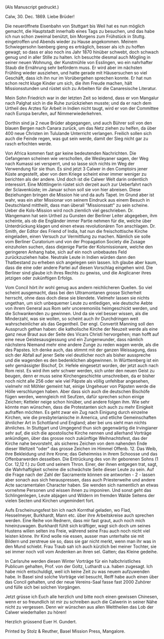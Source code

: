  (Als Manuscript gedruckt.)

 Calw, 30. Dec. 1869.
Liebe Brüder!

Die neueröffnete Eisenbahn von Stuttgart bis Weil hat es nun möglich gemacht, die Hauptstadt innerhalb eines Tags zu besuchen, und das habe ich nun schon zweimal benützt, bin Morgens zum Frühstück in Stuttg. eingetroffen und Abends wieder zu Hause angekommen. Meinem Schwiegersohn Isenberg gieng es erträglich, besser als ich zu hoffen gewagt; so dass er also noch ins Jahr 1870 hinüber schwebt, doch schwach genug und in aller Stille zu halten. Ich besuchte diesmal auch Mögling in seiner neuen Wohnung, der Kunstmühle von Esslingen, wo ein nahrhafter Staub die Ernährung sehr befördern muss. Er wird aber im nächsten Frühling wieder ausziehen, und hatte gerade mit Häusersuchen so viel Geschäft, dass ich ihn nur im Vorübergehen sprechen konnte. Er hat nun schon recht kluge Kinder um sich, die ihm Freude machen, hält Missionsstunden und rüstet sich zu Arbeiten für die Canaresische Literatur.

Mein Sohn Friedrich war in der letzten Zeit so leidend, dass er von Mangalur nach Palghat sich in die Ruhe zurückziehen musste; und da er nach dem Urtheil des Arztes für Arbeit in Indien nicht taugt, wird er von der Committee nach Europa berufen, auf Nimmerwiederkehren.

Dorthin sind ja 2 neue Brüder abgegangen, und auch Bührer soll von den blauen Bergen nach Canara zurück, um das Netz ziehen zu helfen, da über 400 neue Christen im Tululande Unterricht verlangen. Freilich sollen sich auch die Feinde regen, was gut sein werde, damit der Sieg nicht gar zu rasch erfochten werde.

Von Africa kommen fast gar keine bedeutenden Nachrichten. Die Gefangenen scheinen wie verschollen, die Wesleyaner sagen, der Weg nach Kumassi sei versperrt, und so lasse sich nichts im Weg der Verwendung für sie thun. Es sind jetzt 3 Calwer in den Comptoirs jener Küste angestellt, aber von dem Kriege scheint einer immer weniger zu berichten als der andere. Und doch ist die Calwer Welt darin ordentlich interessirt. Eine Möttlingerin rüstet sich derzeit auch zur Ueberfahrt nach der Sclavenküste; im Januar schon soll sie von hier abreisen. Diese Beziehungen bringen die Mission hie und da aufs Tapet. Im Grund aber ist wahr, was ein alter Missionar von seinem Eindruck aus einem Besuch in Deutschland mittheilt, dass man überall "Missionssatt" zu sein scheine. Ueber die Kols-Mission wird noch ziemlich viel geschrieben. Dr. Wangemann hat sein Urtheil zu Gunsten der Berliner Leiter abgegeben, ihm scheinte, als ob die Engländer immer Partie nehmen für die, welche über Unterdrückung klagen und einen etwas revolutionären Ton anschlagen. Dr. Smith, der Editor des Friend of India, hat nun die freischottische Kirche eingeladen, einen Versuch zur Vermittlung zu machen. Nämlich sie solle vom Berliner Curatorium und von der Propagation Society die Zusage einzuholen suchen, dass diejenige Partie der Kolsmissionare, welche den geringeren Anhang habe, sich auf ein noch unbebautes Feld zurückzuziehen habe. Neutrale Leute in Indien würden dann den Thatbestand zu erheben sich angelegen sein lassen. Ich glaube aber kaum, dass die eine oder andere Partei auf diesen Vorschlag eingehen wird. Die Berliner sind glaube ich ihres Rechts zu gewiss, und die Anglicaner ihres jetzigen oder zukünftigen Erfolgs.

Vom Concil hört ihr wohl genug aus andern reichlicheren Quellen. So viel scheint ausgemacht, dass bei den Ultramontanen grosse Sicherheit herrscht, ohne dass doch diese sie blendete. Vielmehr lassen sie nichts ungethan, um sich unbequemer Leute zu entledigen, wie deutsche Aebte von ihrem General aus Rom sehr unceremoniös heimgeschickt werden, und die Schwankenden zu gewinnen. Und da sie viel besser wissen, als die Minderzahl, was sie wollen, so scheint auch ihr Durchdringen weit wahrscheinlicher als das Gegentheil. Der engl. Convertit Manning soll den Ausspruch gethan haben: die katholische Kirche der Neuzeit werde als eine ganz neue Braut aus der Seite des Vicars Christi hervorgehen; man hofft auf eine neue Geistesausgiessung und ein Zungenwunder, dass nämlich nächstens Niemand mehr eine andere Zunge zu reden wagen werde, als die des Papstes. Ich denke auch, das stimmt mit der ganzen Weissagung, dass sich der Abfall auf jener Seite viel deutlicher noch als bisher ausspreche und die wagenden es den bedenklichen abgewinnen. In Württemberg ist ein sehr gemässigter Bischof, Dr. Hefele eingesetzt worden, der jetzt auch nach Rom reist. Es wird ihm sehr schwer werden, sich unter den neuen Geist zu beugen, denn er muss seine Kirchengeschichte umschreiben, da er bisher noch nicht alle 256 oder wie viel Päpste als völlig unfehlbar angesehen, vielmehr mit Möhler gemeint hat, einige Ungeheuer von Päpsten werde die Hölle verschlungen haben. Aber dass sich auch die deutschen Bischöfe fügen werden, wenngleich mit Seufzen, dafür sprechen schon einige Zeichen; Ketteler neige schon hinüber, und andere folgen ihm. 
Wie sehr könnte man wünschen, dass die Protestanten sich auch zu mehr Einigkeit aufraffen möchten. Es geht zwar ein Zug nach Einigung durch einzelne Kirchen, wie die presbyterianische in America, und etliche Gemeinschaften ähnlicher Art in Schottland und England; aber bei uns sieht man nichts ähnliches. In Stuttgart und Umgegend thun sich gegenwärtig die Irvingianer sehr auf, die sich die apostolische Kirche nennen und allerhand Vorträge ankündigen, über das grosse noch zukünftige Weihnachtsfest, das der Kirche nahe bevorsteht, als sicheres Zeichen von dem nahenden Ende dieser Weltzeit "oder" das grosse Zeichen im Himmel Offenb. 12. Das Weib, ihre Bekleidung und ihre Krone; das Geheimniss in ihrem Schoosse und das Offenbarwerden desselben. Die Entrückung des von ihr geborenen Sohns (1 Cor. 12,12 f.) zu Gott und seinem Thron. Einer, der ihnen entgegen trat, sagt, die Wahrhaftigkeit scheine die schwächste Seite dieser Leute zu sein. Auf die Frage nach der Zahl der Sacramente können sie antworten - 2 - lassen aber sonach aus sich herauspressen, dass auch Priesterweihe und andere Acte sacramentalen Character haben. Sie wenden sich namentlich an etwas vornehme Personen und wissen ihnen zu imponiren. Und sonst geht das Schlingenlegen, Leute abjagen und Wildern im fremden Walde Seitens der vielen Secten und Kirchen ungemindert fort.

Aufs Erscheinungsfest bin ich nach Kornthal geladen, wo Flad, Hesselmeyer, Burkhardt, Mann etc. über ihre Arbeitskreise auch sprechen werden. Eine Reihe von Rednern, dass mir fast graut, auch noch mich hineinzuwagen. Burkhardt fühlt sich kräftiger, wagt sich doch um seines Hustens willen selten ins Freie, während seine Frau auch noch nicht viel leisten könne. Ihr Kind wolle nie essen, ausser man unterhalte sie mit Bildern und zerstreue sie so, dass sie gar nicht merkt, wenn man ihr was in den Mund schiebt. Frau Traub sah ich auch kürzlich bei meiner Tochter, sie sei immer noch voll vom Andenken an ihren sel. Gatten; das Kleine gedeihe.

In Carlsruhe werden diesen Winter Vorträge für ein halbchristliches Publicum gehalten, Prof. von der Goltz, Luthardt u.a. haben zugesagt. Ich habe mich entschuldigt, weil ich keine Zeit zu was neuem aufzuwenden habe. In Basel sind solche Vorträge viel besucht, Reiff habe auch einen über das Concil gehalten, und der neue Vereins-Saal fasse fast 2000 Zuhörer und fülle sich bei solchen Vorgängen.

Jetzt grüsse ich Euch alle herzlich und bitte noch einen gewissen Chinesen, wenn er so freundlich ist mir zu schreiben auch die Calwerin in seiner Nähe nicht zu vergessen. Denn wir wünschen aus allen Welttheilen das Lob der Calwer wiederhallen zu hören!

 Herzlich grüssend
 Euer
 H. Gundert.

Printed by Stolz & Reuther, Basel Mission Press, Mangalore.
